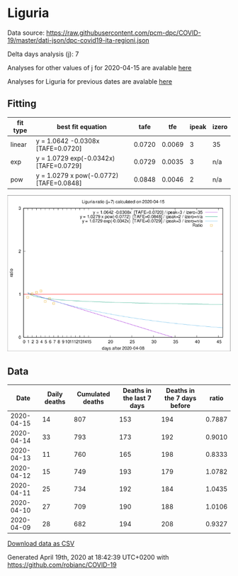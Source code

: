 # Liguria

Data source: https://raw.githubusercontent.com/pcm-dpc/COVID-19/master/dati-json/dpc-covid19-ita-regioni.json

Delta days analysis (j): 7

Analyses for other values of j for 2020-04-15 are avalable [here](../2020-04-15/README.md)

Analyses for Liguria for previous dates are avalable [here](../README.md)

## Fitting 
|fit type|best fit equation|tafe|tfe|ipeak|izero|
|-------|-----|--------|------|---|---|
|linear|y = 1.0642 -0.0308x  [TAFE=0.0720]|0.0720|0.0069|3|35|
|exp|y = 1.0729 exp(-0.0342x)  [TAFE=0.0729]|0.0729|0.0035|3|n/a|
|pow|y = 1.0279 x pow(-0.0772)  [TAFE=0.0848]|0.0848|0.0046|2|n/a|

![Plot](COVID-19_liguria_j7_2020-04-15.png)

## Data
|Date|Daily deaths|Cumulated deaths|Deaths in the last 7 days|Deaths in the 7 days before|ratio|
|----|----------|-----------|-------|--------------------|-----|
|2020-04-15|14|807|153|194|0.7887|
|2020-04-14|33|793|173|192|0.9010|
|2020-04-13|11|760|165|198|0.8333|
|2020-04-12|15|749|193|179|1.0782|
|2020-04-11|25|734|192|184|1.0435|
|2020-04-10|27|709|190|188|1.0106|
|2020-04-09|28|682|194|208|0.9327|

[Download data as CSV](COVID-19_liguria_j7_2020-04-15.csv)

Generated April 19th, 2020 at 18:42:39 UTC+0200 with https://github.com/robianc/COVID-19
